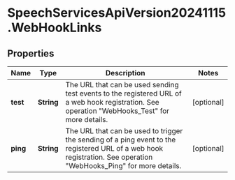 # SpeechServicesApiVersion20241115.WebHookLinks

## Properties
Name | Type | Description | Notes
------------ | ------------- | ------------- | -------------
**test** | **String** | The URL that can be used sending test events to the registered URL of a web hook registration. See operation \"WebHooks_Test\" for more details. | [optional] 
**ping** | **String** | The URL that can be used to trigger the sending of a ping event to the registered URL of a web hook registration. See operation \"WebHooks_Ping\" for more details. | [optional] 


